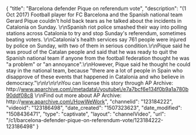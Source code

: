 {
    "title": "Barcelona defender Pique on referendum vote",
    "description": "(1 Oct 2017) Football player for FC Barcelona and the Spanish national team Gerard Pique couldn't hold back tears as he talked about the incidents in Catalonia on Sunday. \r\nSpanish riot police smashed their way into polling stations across Catalonia to try and stop Sunday's referendum, sometimes beating voters. \r\nCatalonia's health services say 761 people were injured by police on Sunday, with two of them in serious condition.\r\nPique said he was proud of the Catalan people and said that he was ready to quit the Spanish national team if anyone from the football federation thought he was \"a problem\" or \"an annoyance\".\r\nHowever, Pique said he thought he could stay in the national team, because \"there are a lot of people in Spain who disapprove of these events that happened in Catalonia and who believe in democracy.\"\r\n\r\n\r\nYou can license this story through AP Archive: http:\/\/www.aparchive.com\/metadata\/youtube\/e7a7bcf6e134f0b9a1a780b90ddf08c8 \r\nFind out more about AP Archive: http:\/\/www.aparchive.com\/HowWeWork",
    "channelid": "123184222",
    "videoid": "123186498",
    "date_created": "1507323623",
    "date_modified": "1508436471",
    "type": "captivate",
    "layout": "channelVideo",
    "url": "\/c1\/barcelona-defender-pique-on-referendum-vote\/123184222-123186498"
}